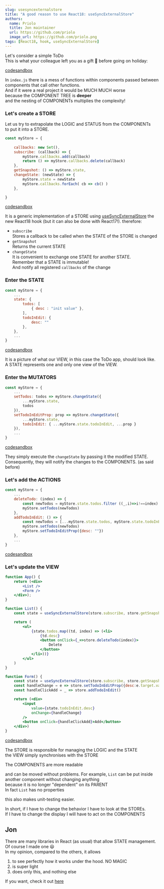 ```yaml
---
slug: usesyncexternalstore
title: "A good reason to use React18: useSyncExternalStore"
authors:
  name: Priolo
  title: Jon maintainer
  url: https://github.com/priolo
  image_url: https://github.com/priolo.png
tags: [React18, hook, useSyncExternalStore]
---
```


Let's consider a simple ToDo  
This is what your colleague left you as a gift 💩 before going on holiday:  

[codesandbox](https://codesandbox.io/s/to-do-vanilla-wgdgfg?file=/src/index.js)

In `index.js` there is a mess of functions within components passed between components that call other functions.  
And if it were a real project it would be MUCH MUCH worse  
because the COMPONENT TREE is **deeper**  
and the nesting of COMPONENTs multiplies the complexity! 


### Let's create a STORE
Let us try to extrapolate the LOGIC and STATUS from the COMPONENTs  
to put it into a STORE.

```js
const myStore = {
	
	callbacks: new Set(),
	subscribe: (callback) => {
		myStore.callbacks.add(callback)
		return () => myStore.callbacks.delete(callback)
	},
	getSnapshot: () => myStore.state,
	changeState: (newState) => {
		myStore.state = newState
		myStore.callbacks.forEach( cb => cb() )
	},

}
```
[codesandbox](https://codesandbox.io/s/to-do-usesyncexternalstore-brcpe3?file=/src/store.js:23-336)

It is a generic implementation of a STORE using [useSyncExternalStore](https://reactjs.org/docs/hooks-reference.html#usesyncexternalstore) 
the new React18 hook (but it can also be done with React17!).
therefore:   
- `subscribe`  
Stores a callback to be called when the STATE of the STORE is changed  
- `getSnapshot`  
Returns the current STATE   
- `changeState`  
It is convenient to exchange one STATE for another STATE.   
Remember that a STATE is immutable!  
And notify all registered `callbacks` of the change 


### Enter the STATE

```js
const myStore = {
	...
	state: {
		todos: [
			{ desc : "init value" },
		],
		todoInEdit: {
			desc: ""
		},
	},
	...
}
```
[codesandbox](https://codesandbox.io/s/to-do-usesyncexternalstore-brcpe3?file=/src/store.js:339-460)

It is a picture of what our VIEW, in this case the ToDo app, should look like.
A STATE represents one and only one view of the VIEW.

### Enter the MUTATORS

```js
const myStore = {
	...
	setTodos: todos => myStore.changeState({
		...myStore.state,
		todos
	}),
	setTodoInEditProp: prop => myStore.changeState({
		...myStore.state,
		todoInEdit: { ...myStore.state.todoInEdit, ...prop }
	}),
	...
}
```
[codesandbox](https://codesandbox.io/s/to-do-usesyncexternalstore-brcpe3?file=/src/store.js:339-460)

They simply execute the `changeState` by passing it the modified STATE.
Consequently, they will notify the changes to the COMPONENTS.
(as said before)


### Let's add the ACTIONS

```js
const myStore = {
	...
	deleteTodo: (index) => {
		const newTodos = myStore.state.todos.filter ((_,i)=>i!==index)
		myStore.setTodos(newTodos)
	},
	addTodoInEdit: () => {
		const newTodos = [...myStore.state.todos, myStore.state.todoInEdit]
		myStore.setTodos(newTodos)
		myStore.setTodoInEditProp({desc: ""}) 
	},
	...
}
```
[codesandbox](https://codesandbox.io/s/to-do-usesyncexternalstore-brcpe3?file=/src/store.js:483-773)


### Let's update the VIEW

```jsx
function App() {
	return (<div>
		<List />
		<Form />
	</div>);
}

function List() {
	const state = useSyncExternalStore(store.subscribe, store.getSnapshot)

	return (
		<ul>
			{state.todos.map((td, index) => (<li>
				{td.desc}
				<button onClick={_=>store.deleteTodo(index)}>
					Delete
				</button>
			</li>))}
		</ul>
	)
}

function Form() {
	const state = useSyncExternalStore(store.subscribe, store.getSnapshot)
	const handleChange = e => store.setTodoInEditProp({desc:e.target.value})
	const handleClickAdd = _ => store.addTodoInEdit()

	return (<div>
		<input
			value={state.todoInEdit.desc}
			onChange={handleChange}
		/>
		<button onClick={handleClickAdd}>Add</button>
	</div>)
}
```
[codesandbox](https://codesandbox.io/s/to-do-usesyncexternalstore-brcpe3?file=/src/index.js:130-828)

The STORE is responsible for managing the LOGIC and the STATE  
the VIEW simply synchronises with the STORE  

The COMPONENTS are more readable

and can be moved without problems.
For example, `List` can be put inside another component without changing anything  
because it is no longer "dependent" on its PARENT  
In fact `List` has no properties  

this also makes unit-testing easier.  

In short, if I have to change the behavior I have to look at the STOREs.  
If I have to change the display I will have to act on the COMPONENTS   


## Jon

There are many libraries in React (as usual) that allow STATE management.  
Of course I made one 😃  
In my opinion, compared to the others, it allows  
1) to see perfectly how it works under the hood. NO MAGIC  
2) is super light  
3) does only this, and nothing else  
  
If you want, check it out [here](https://priolo.github.io/jon-doc/)

